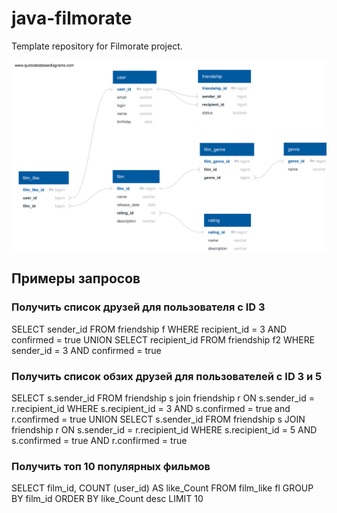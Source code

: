 # java-filmorate
Template repository for Filmorate project.

![Схема базы данных](https://github.com/mvinogradovHub/java-filmorate/blob/main/QuickDBD-Free%20Diagram.svg)

## Примеры запросов

### Получить список друзей для пользователя с ID 3
SELECT
    sender_id
FROM
    friendship f
WHERE
    recipient_id  = 3
    AND confirmed = true
UNION
SELECT
    recipient_id
FROM
    friendship f2
WHERE
    sender_id     = 3
    AND confirmed = true
    
### Получить список обзих друзей для пользователей с ID 3 и 5
SELECT
    s.sender_id
FROM
    friendship s
join friendship r ON s.sender_id = r.recipient_id 
WHERE
    s.recipient_id  = 3
    AND s.confirmed = true
    and r.confirmed = true
UNION
SELECT
    s.sender_id
FROM
    friendship s
JOIN friendship r ON s.sender_id = r.recipient_id 
WHERE
    s.recipient_id  = 5
    AND s.confirmed = true
    AND r.confirmed = true
    
### Получить топ 10 популярных фильмов
SELECT
    film_id,
    COUNT (user_id) AS like_Count
FROM
    film_like fl
GROUP BY
    film_id
ORDER BY
    like_Count desc 
LIMIT 10
